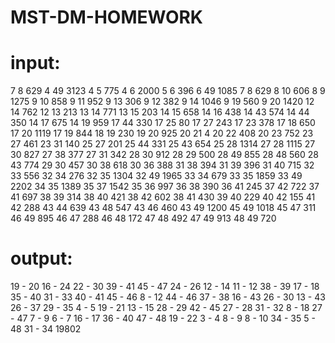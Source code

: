 # MST-DM-HOMEWORK

# input:
7 8 629
4 49 3123
4 5 775
4 6 2000
5 6 396
6 49 1085
7 8 629
8 10 606
8 9 1275
9 10 858
9 11 952
9 13 306
9 12 382
9 14 1046
9 19 560
9 20 1420
12 14 762
12 13 213
13 14 771
13 15 203
14 15 658
14 16 438
14 43 574
14 44 350
14 17 675
14 19 959
17 44 330
17 25 80
17 27 243
17 23 378
17 18 650
17 20 1119
17 19 844
18 19 230
19 20 925
20 21 4
20 22 408
20 23 752
23 27 461
23 31 140
25 27 201
25 44 331
25 43 654
25 28 1314 
27 28 1115
27 30 827
27 38 377
27 31 342
28 30 912
28 29 500
28 49 855
28 48 560
28 43 774
29 30 457
30 38 618
30 36 388
31 38 394
31 39 396
31 40 715
32 33 556
32 34 276
32 35 1304
32 49 1965
33 34 679
33 35 1859
33 49 2202
34 35 1389
35 37 1542
35 36 997
36 38 390
36 41 245
37 42 722
37 41 697
38 39 314
38 40 421
38 42 602
38 41 430
39 40 229
40 42 155
41 42 288
43 44 639
43 48 547
43 46 460
43 49 1200
45 49 1018
45 47 311
46 49 895
46 47 288
46 48 172
47 48 492
47 49 913
48 49 720

# output:
19 - 20
16 - 24
22 - 30
39 - 41
45 - 47
24 - 26
12 - 14
11 - 12
38 - 39
17 - 18
35 - 40
31 - 33
40 - 41
45 - 46
8 - 12
44 - 46
37 - 38
16 - 43
26 - 30
13 - 43
26 - 37
29 - 35
4 - 5
19 - 21
13 - 15
28 - 29
42 - 45
27 - 28
31 - 32
8 - 18
27 - 47
7 - 9
6 - 7
16 - 17
36 - 40
47 - 48
19 - 22
3 - 4
8 - 9
8 - 10
34 - 35
5 - 48
31 - 34
19802
